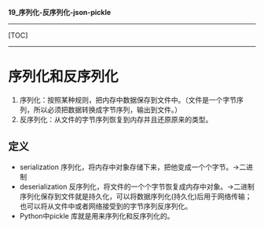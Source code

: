 **19_序列化-反序列化-json-pickle**

---

[TOC]

---

# 序列化和反序列化
1. 序列化：按照某种规则，把内存中数据保存到文件中。（文件是一个字节序列，所以必须把数据转换成字节序列，输出到文件。）
2. 反序列化：从文件的字节序列恢复到内存并且还原原来的类型。

## 定义
- serialization 序列化，将内存中对象存储下来，把他变成一个个字节。->二进制
- deserialization 反序列化，将文件的一个个字节恢复成内存中对象。->二进制
序列化保存到文件就是持久化，可以将数据序列化(持久化)后用于网络传输；也可以将从文件中或者网络接受到的字节序列反序列化。
- Python中pickle 库就是用来序列化和反序列化的。
